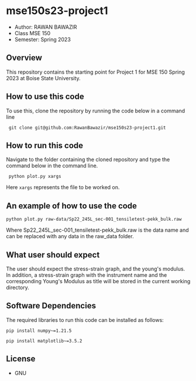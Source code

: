 # mse150s23-project1

* Author: RAWAN BAWAZIR
* Class MSE 150
* Semester: Spring 2023

## Overview
This repository contains the starting point for Project 1 for MSE 150 Spring 2023 at Boise State University.


## How to use this code

To use this, clone the repository by running the code below in a command line

```{none}
 git clone git@github.com:RawanBawazir/mse150s23-project1.git
 ```
 
 ## How to run this code
 
 Navigate to the folder containing the cloned repository and type the command below in the command line.
 
```{none}
 python plot.py xargs 
```
 
 Here `xargs` represents the file to be worked on.
 
 ## An example of how to use the code
 
 ```{none}
 python plot.py raw-data/Sp22_245L_sec-001_tensiletest-pekk_bulk.raw 
```

Where Sp22_245L_sec-001_tensiletest-pekk_bulk.raw is the data name and can be replaced with any data in the raw_data folder.

## What user should expect

The user should expect the stress-strain graph, and the young's modulus. In addition, a stress-strain graph with the instrument name and the corresponding Young's Modulus as title will be stored in the current working directory.

## Software Dependencies

The required libraries to run this code can be installed as follows:

```{none}
pip install numpy~=1.21.5
```
```{none}
pip install matplotlib~=3.5.2
```

## License

* GNU


